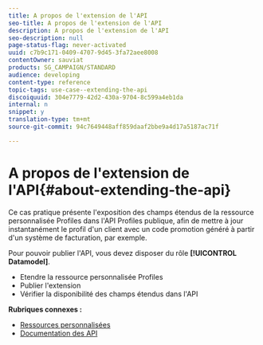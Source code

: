 ```yaml
---
title: A propos de l'extension de l'API
seo-title: A propos de l'extension de l'API
description: A propos de l'extension de l'API
seo-description: null
page-status-flag: never-activated
uuid: c7b9c171-0409-4707-9d45-3fa72aee8008
contentOwner: sauviat
products: SG_CAMPAIGN/STANDARD
audience: developing
content-type: reference
topic-tags: use-case--extending-the-api
discoiquuid: 304e7779-42d2-430a-9704-8c599a4eb1da
internal: n
snippet: y
translation-type: tm+mt
source-git-commit: 94c7649448aff859daaf2bbe9a4d17a5187ac71f

---
```



# A propos de l'extension de l'API{#about-extending-the-api}

Ce cas pratique présente l'exposition des champs étendus de la ressource personnalisée Profiles dans l'API Profiles publique, afin de mettre à jour instantanément le profil d'un client avec un code promotion généré à partir d'un système de facturation, par exemple.

Pour pouvoir publier l'API, vous devez disposer du rôle **[!UICONTROL Datamodel]**.

* Etendre la ressource personnalisée Profiles
* Publier l'extension
* Vérifier la disponibilité des champs étendus dans l'API

**Rubriques connexes :**

* [Ressources personnalisées](../../developing/using/data-model-concepts.md)
* [Documentation des API](https://final-docs.campaign.adobe.com/doc/standard/en/api/ACS_API.html)

